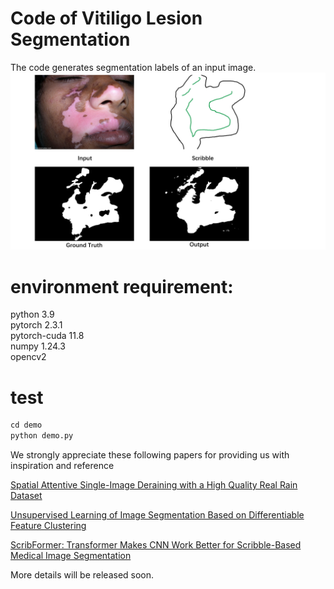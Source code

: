 # Code of Vitiligo Lesion Segmentation  
The code generates segmentation labels of an input image.
![DEMO](https://github.com/YuhanZheng0327/Weakly-Supervised-Vitiligo-Lesion-Segmentation/blob/master/GITHUB.jpg)  


# environment requirement:  
python 3.9  
pytorch 2.3.1  
pytorch-cuda 11.8  
numpy 1.24.3  
opencv2 

# test
``` python
cd demo
python demo.py
```
We strongly appreciate these following papers for providing us with inspiration and reference

[Spatial Attentive Single-Image Deraining with a High Quality Real Rain Dataset](https://openaccess.thecvf.com/content_CVPR_2019/html/Wang_Spatial_Attentive_Single-Image_Deraining_With_a_High_Quality_Real_Rain_CVPR_2019_paper.html)

[Unsupervised Learning of Image Segmentation Based on Differentiable Feature Clustering](https://ieeexplore.ieee.org/abstract/document/9151332)

[ScribFormer: Transformer Makes CNN Work Better for Scribble-Based Medical Image Segmentation](https://ieeexplore.ieee.org/abstract/document/10423891)



More details  will be released soon.

